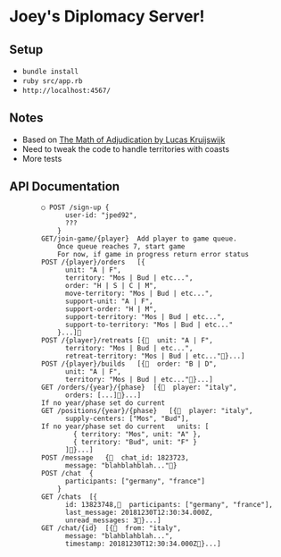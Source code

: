 # Joey's Diplomacy Server!

## Setup
* `bundle install`
* `ruby src/app.rb`
* `http://localhost:4567/`

## Notes
* Based on [The Math of Adjudication by Lucas Kruijswijk
](http://uk.diplom.org/pouch/Zine/S2009M/Kruijswijk/DipMath_Chp1.htm)
* Need to tweak the code to handle territories with coasts
* More tests


## API Documentation

```
		○ POST /sign-up	{
			  user-id: "jped92",
			  ???
			}
		GET/join-game/{player}	Add player to game queue.
			Once queue reaches 7, start game
			For now, if game in progress return error status
		POST /{player}/orders	[{
			  unit: "A | F",
			  territory: "Mos | Bud | etc...",
			  order: "H | S | C | M",
			  move-territory: "Mos | Bud | etc...",
			  support-unit: "A | F",
			  support-order: "H | M",
			  support-territory: "Mos | Bud | etc...",
			  support-to-territory: "Mos | Bud | etc..."
			}...]
		POST /{player}/retreats	[{  unit: "A | F",
			  territory: "Mos | Bud | etc...",
			  retreat-territory: "Mos | Bud | etc..."}...]
		POST /{player}/builds	[{  order: "B | D",
			  unit: "A | F",
			  territory: "Mos | Bud | etc..."}...]
		GET /orders/{year}/{phase}	[{  player: "italy",
			  orders: [...]}...]
		If no year/phase set do current
		GET /positions/{year}/{phase}	[{  player: "italy",
			  supply-centers: ["Mos", "Bud"],
		If no year/phase set do current	  units: [
			    { territory: "Mos", unit: "A" },
			    { territory: "Bud", unit: "F" }
			  ]}...]
		POST /message	{  chat_id: 1823723,
			  message: "blahblahblah..."}
		POST /chat	{
			  participants: ["germany", "france"]
			}
		GET /chats	[{
			  id: 13823748,  participants: ["germany", "france"],
			  last_message: 20181230T12:30:34.000Z,
			  unread_messages: 3}...]
		GET /chat/{id}	[{  from: "italy",
			  message: "blahblahblah...",
			  timestamp: 20181230T12:30:34.000Z}...]

```
